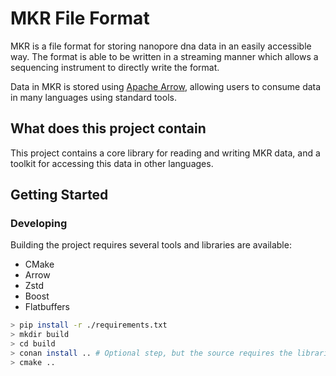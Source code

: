 MKR File Format
===============

MKR is a file format for storing nanopore dna data in an easily accessible way.
The format is able to be written in a streaming manner which allows a sequencing
instrument to directly write the format.

Data in MKR is stored using [Apache Arrow](https://github.com/apache/arrow), allowing
users to consume data in many languages using standard tools.

What does this project contain
------------------------------

This project contains a core library for reading and writing MKR data, and a toolkit for
accessing this data in other languages.

Getting Started
---------------

### Developing

Building the project requires several tools and libraries are available:

- CMake
- Arrow
- Zstd
- Boost
- Flatbuffers

```bash
> pip install -r ./requirements.txt
> mkdir build
> cd build
> conan install .. # Optional step, but the source requires the libraries are available on the system in a way cmake can find them.
> cmake ..
```
